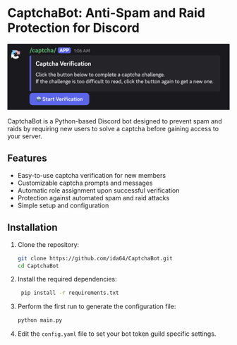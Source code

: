 # CaptchaBot: Anti-Spam and Raid Protection for Discord

![CaptchaBot Prompt](https://github.com/ida64/CaptchaBot/blob/main/img/prompt.png?raw=true)

CaptchaBot is a Python-based Discord bot designed to prevent spam and raids by requiring new users to solve a captcha before gaining access to your server.

## Features

- Easy-to-use captcha verification for new members
- Customizable captcha prompts and messages
- Automatic role assignment upon successful verification
- Protection against automated spam and raid attacks
- Simple setup and configuration

## Installation
1. Clone the repository:
   ```bash
   git clone https://github.com/ida64/CaptchaBot.git
   cd CaptchaBot
   ```
2. Install the required dependencies:
   ```bash
    pip install -r requirements.txt
    ```
3. Perform the first run to generate the configuration file:
   ```bash
   python main.py
   ```
4. Edit the `config.yaml` file to set your bot token guild specific settings.